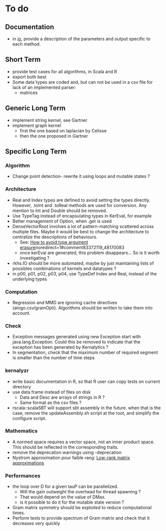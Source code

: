 # To do

## Documentation

- in [io](/doc/io.md), provide a description of the parameters and output specific to each method.

## Short Term

- provide test cases for all algorithms, in Scala and R
- export both best
- Some data`types are coded and, but can not be used in a csv file for lack of an implemented parser:
  - matrices

## Generic Long Term

- implement string kernel, see Gartner
- implement graph kernel
  - first the one based on laplacian by Celisse
  - then the one proposed in Gartner
  
## Specific Long Term

### Algorithm

- Change point detection- rewrite it using loops and mutable states ?

### Architecture

- Real and Index types are defined to avoid setting the types directly. However, .toInt and .toReal methods are used for conversion. Any mention to Int and Double should be removed.
- Use TypeTag instead of encapsulating types in KerEval, for example
- Better management of Option, when .get is used
- DenseVectorRoot involves a lot of pattern-matching scattered across multiple files. Maybe it would be best to change the architecture to centralize the descriptions of behaviours.
  - See: [How to avoid type argument erasure](https://stackoverflow.com/questions/48169051/how-to-avoid-type-argument-erasure/48170083?)noredirect=1#comment83372119_48170083
  - once kerEval are generated, this problem disappears... So is it worth investigating ?
- rkhs.IO should be more automated, maybe by just maintaining lists of possibles combinations of kernels and datatypes ?
- in p00, p01, p02, p03, p04, use TypeDef Index and Real, instead of the underlying types

### Computation

- Regression and MMD are ignoring cache directives (alogo.csv/gramOpti). Algorithms should be written to take them into account.

### Check

- Exception messages generated using new Exception start with java.lang.Exception. Could this be removed to indicate that the exception has been generated by Kernalytics ?
- In segmentation, check that the maximum number of required segment is smaller than the number of time steps

### kernalyzr

- write basic documentation in R, so that R user can copy tests on current directory
- use data frame instead of files on disk
  - Data and Desc are arrays of strings in R ?
  - Same format as the csv files ?
- rscala::scalaSBT will support sbt assembly in the future. when that is the case, remove the updateAssembly.sh script at the root, and simplify the configure script.

### Mathematics

- A normed space requires a vector space, not an inner product space. This should be reflected in the corresponding traits.
- remove the deprecation warnings using -deprecation
- Nystrom approximation pour faible rang: [Low-rank matrix approximations](https://en.wikipedia.org/wiki/Low-rank_matrix_approximations)

### Performances

- the loop over D for a given tauP can be parallelized.
  - Will the gain outweight the overhead for thread spawning ?
  - That would depend on the value of DMax.
  - is it possible to do it for the mutable state version ?
- Gram matrix symmetry should be exploited to reduce computational times.
- Perform tests to provide spectrum of Gram matrix and check that it decreases very quickly
